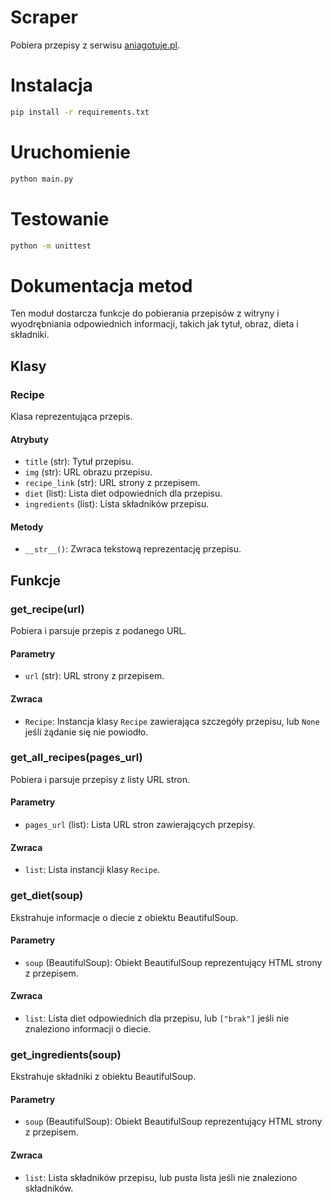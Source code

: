 # Scraper

Pobiera przepisy z serwisu [aniagotuje.pl](https://aniagotuje.pl/).

# Instalacja

```bash
pip install -r requirements.txt
```

# Uruchomienie

```bash
python main.py
```

# Testowanie

```bash
python -m unittest
```

# Dokumentacja metod

Ten moduł dostarcza funkcje do pobierania przepisów z witryny i wyodrębniania odpowiednich informacji, takich jak tytuł, obraz, dieta i składniki.

## Klasy

### Recipe

Klasa reprezentująca przepis.

#### Atrybuty

- `title` (str): Tytuł przepisu.
- `img` (str): URL obrazu przepisu.
- `recipe_link` (str): URL strony z przepisem.
- `diet` (list): Lista diet odpowiednich dla przepisu.
- `ingredients` (list): Lista składników przepisu.

#### Metody

- `__str__()`: Zwraca tekstową reprezentację przepisu.

## Funkcje

### get_recipe(url)

Pobiera i parsuje przepis z podanego URL.

#### Parametry

- `url` (str): URL strony z przepisem.

#### Zwraca

- `Recipe`: Instancja klasy `Recipe` zawierająca szczegóły przepisu, lub `None` jeśli żądanie się nie powiodło.

### get_all_recipes(pages_url)

Pobiera i parsuje przepisy z listy URL stron.

#### Parametry

- `pages_url` (list): Lista URL stron zawierających przepisy.

#### Zwraca

- `list`: Lista instancji klasy `Recipe`.

### get_diet(soup)

Ekstrahuje informacje o diecie z obiektu BeautifulSoup.

#### Parametry

- `soup` (BeautifulSoup): Obiekt BeautifulSoup reprezentujący HTML strony z przepisem.

#### Zwraca

- `list`: Lista diet odpowiednich dla przepisu, lub `["brak"]` jeśli nie znaleziono informacji o diecie.

### get_ingredients(soup)

Ekstrahuje składniki z obiektu BeautifulSoup.

#### Parametry

- `soup` (BeautifulSoup): Obiekt BeautifulSoup reprezentujący HTML strony z przepisem.

#### Zwraca

- `list`: Lista składników przepisu, lub pusta lista jeśli nie znaleziono składników.

